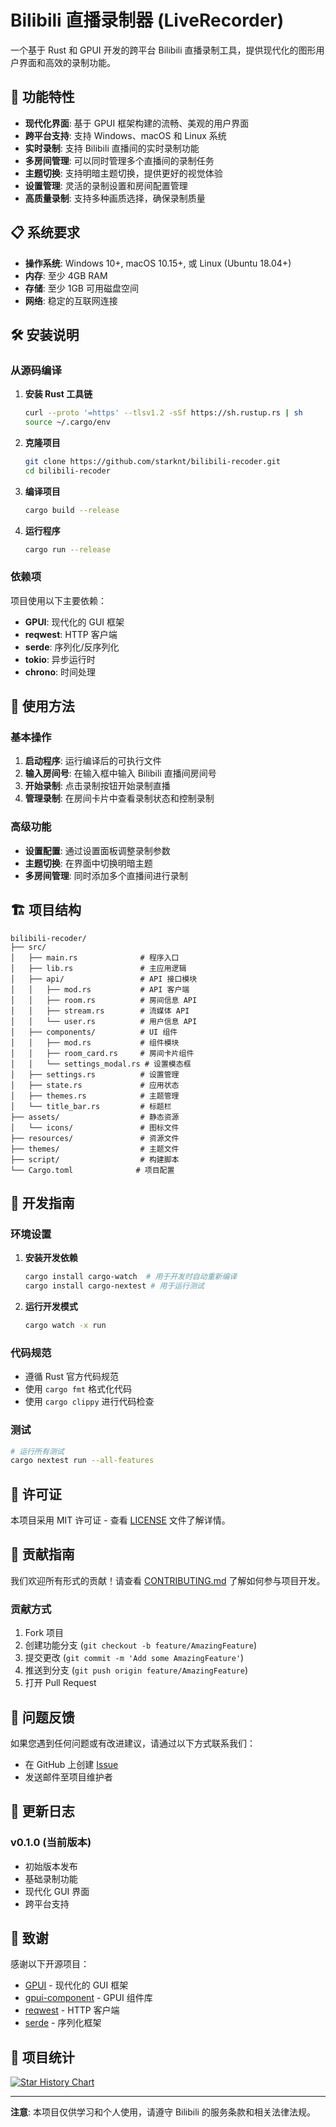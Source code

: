 # Bilibili 直播录制器 (LiveRecorder)

一个基于 Rust 和 GPUI 开发的跨平台 Bilibili 直播录制工具，提供现代化的图形用户界面和高效的录制功能。

## 🚀 功能特性

- **现代化界面**: 基于 GPUI 框架构建的流畅、美观的用户界面
- **跨平台支持**: 支持 Windows、macOS 和 Linux 系统
- **实时录制**: 支持 Bilibili 直播间的实时录制功能
- **多房间管理**: 可以同时管理多个直播间的录制任务
- **主题切换**: 支持明暗主题切换，提供更好的视觉体验
- **设置管理**: 灵活的录制设置和房间配置管理
- **高质量录制**: 支持多种画质选择，确保录制质量

## 📋 系统要求

- **操作系统**: Windows 10+, macOS 10.15+, 或 Linux (Ubuntu 18.04+)
- **内存**: 至少 4GB RAM
- **存储**: 至少 1GB 可用磁盘空间
- **网络**: 稳定的互联网连接

## 🛠️ 安装说明

### 从源码编译

1. **安装 Rust 工具链**
   ```bash
   curl --proto '=https' --tlsv1.2 -sSf https://sh.rustup.rs | sh
   source ~/.cargo/env
   ```

2. **克隆项目**
   ```bash
   git clone https://github.com/starknt/bilibili-recoder.git
   cd bilibili-recoder
   ```

3. **编译项目**
   ```bash
   cargo build --release
   ```

4. **运行程序**
   ```bash
   cargo run --release
   ```

### 依赖项

项目使用以下主要依赖：

- **GPUI**: 现代化的 GUI 框架
- **reqwest**: HTTP 客户端
- **serde**: 序列化/反序列化
- **tokio**: 异步运行时
- **chrono**: 时间处理

## 🎯 使用方法

### 基本操作

1. **启动程序**: 运行编译后的可执行文件
2. **输入房间号**: 在输入框中输入 Bilibili 直播间房间号
3. **开始录制**: 点击录制按钮开始录制直播
4. **管理录制**: 在房间卡片中查看录制状态和控制录制

### 高级功能

- **设置配置**: 通过设置面板调整录制参数
- **主题切换**: 在界面中切换明暗主题
- **多房间管理**: 同时添加多个直播间进行录制

## 🏗️ 项目结构

```
bilibili-recoder/
├── src/
│   ├── main.rs              # 程序入口
│   ├── lib.rs               # 主应用逻辑
│   ├── api/                 # API 接口模块
│   │   ├── mod.rs           # API 客户端
│   │   ├── room.rs          # 房间信息 API
│   │   ├── stream.rs        # 流媒体 API
│   │   └── user.rs          # 用户信息 API
│   ├── components/          # UI 组件
│   │   ├── mod.rs           # 组件模块
│   │   ├── room_card.rs     # 房间卡片组件
│   │   └── settings_modal.rs # 设置模态框
│   ├── settings.rs          # 设置管理
│   ├── state.rs             # 应用状态
│   ├── themes.rs            # 主题管理
│   └── title_bar.rs         # 标题栏
├── assets/                  # 静态资源
│   └── icons/               # 图标文件
├── resources/               # 资源文件
├── themes/                  # 主题文件
├── script/                  # 构建脚本
└── Cargo.toml              # 项目配置
```

## 🔧 开发指南

### 环境设置

1. **安装开发依赖**
   ```bash
   cargo install cargo-watch  # 用于开发时自动重新编译
   cargo install cargo-nextest # 用于运行测试
   ```

2. **运行开发模式**
   ```bash
   cargo watch -x run
   ```

### 代码规范

- 遵循 Rust 官方代码规范
- 使用 `cargo fmt` 格式化代码
- 使用 `cargo clippy` 进行代码检查

### 测试

```bash
# 运行所有测试
cargo nextest run --all-features
```

## 📝 许可证

本项目采用 MIT 许可证 - 查看 [LICENSE](LICENSE) 文件了解详情。

## 🤝 贡献指南

我们欢迎所有形式的贡献！请查看 [CONTRIBUTING.md](CONTRIBUTING.md) 了解如何参与项目开发。

### 贡献方式

1. Fork 项目
2. 创建功能分支 (`git checkout -b feature/AmazingFeature`)
3. 提交更改 (`git commit -m 'Add some AmazingFeature'`)
4. 推送到分支 (`git push origin feature/AmazingFeature`)
5. 打开 Pull Request

## 🐛 问题反馈

如果您遇到任何问题或有改进建议，请通过以下方式联系我们：

- 在 GitHub 上创建 [Issue](https://github.com/your-username/bilibili-recoder/issues)
- 发送邮件至项目维护者

## 📄 更新日志

### v0.1.0 (当前版本)
- 初始版本发布
- 基础录制功能
- 现代化 GUI 界面
- 跨平台支持

## 🙏 致谢

感谢以下开源项目：

- [GPUI](https://github.com/zed-industries/zed) - 现代化的 GUI 框架
- [gpui-component](https://github.com/longbridge/gpui-component) - GPUI 组件库
- [reqwest](https://github.com/seanmonstar/reqwest) - HTTP 客户端
- [serde](https://github.com/serde-rs/serde) - 序列化框架

## 🌟 项目统计

[![Star History Chart](https://api.star-history.com/svg?repos=starknt/bilibili-recoder&type=Date)](https://star-history.com/#starknt/bilibili-recoder&Date)

---

**注意**: 本项目仅供学习和个人使用，请遵守 Bilibili 的服务条款和相关法律法规。
